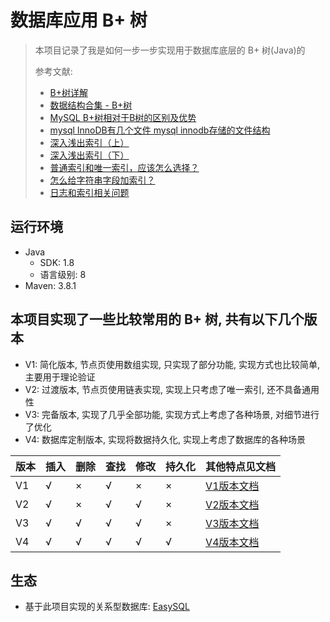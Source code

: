 # 数据库应用 B+ 树
> 本项目记录了我是如何一步一步实现用于数据库底层的 B+ 树(Java)的
> 
> 参考文献:
> - [B+树详解](https://ivanzz1001.github.io/records/post/data-structure/2018/06/16/ds-bplustree)
> - [数据结构合集 - B+树](https://www.bilibili.com/video/BV1bs421u7pY/)
> - [MySQL B+树相对于B树的区别及优势](https://juejin.cn/post/7117516433386373133)
> - [mysql InnoDB有几个文件 mysql innodb存储的文件结构](https://blog.51cto.com/u_16099267/9567953)
> - [深入浅出索引（上）](https://time.geekbang.org/column/article/69236)
> - [深入浅出索引（下）](https://time.geekbang.org/column/article/69636)
> - [普通索引和唯一索引，应该怎么选择？](https://time.geekbang.org/column/article/70848)
> - [怎么给字符串字段加索引？](https://time.geekbang.org/column/article/71492)
> - [日志和索引相关问题](https://time.geekbang.org/column/article/73161)

## 运行环境
- Java
    - SDK: 1.8
    - 语言级别: 8
- Maven: 3.8.1

## 本项目实现了一些比较常用的 B+ 树, 共有以下几个版本

- V1: 简化版本, 节点页使用数组实现, 只实现了部分功能, 实现方式也比较简单, 主要用于理论验证
- V2: 过渡版本, 节点页使用链表实现, 实现上只考虑了唯一索引, 还不具备通用性
- V3: 完备版本, 实现了几乎全部功能, 实现方式上考虑了各种场景, 对细节进行了优化
- V4: 数据库定制版本, 实现将数据持久化, 实现上考虑了数据库的各种场景

| 版本  | 插入  | 删除  | 查找  | 修改  | 持久化 | 其他特点见文档                     |
|-----|-----|-----|-----|-----|-----|-----------------------------|
| V1  | √   | ×   | √   | ×   | ×   | [V1版本文档](docs/README.V1.md) |
| V2  | √   | ×   | √   | √   | ×   | [V2版本文档](docs/README.V2.md) |
| V3  | √   | √   | √   | √   | ×   | [V3版本文档](docs/README.V3.md) |
| V4  | √   | √   | √   | √   | √   | [V4版本文档](docs/README.V4.md) |

## 生态
- 基于此项目实现的关系型数据库: [EasySQL](https://github.com/wwkk-y/EasySQL)